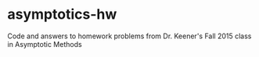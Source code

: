 # asymptotics-hw
Code and answers to homework problems from Dr. Keener's Fall 2015 class in Asymptotic Methods
